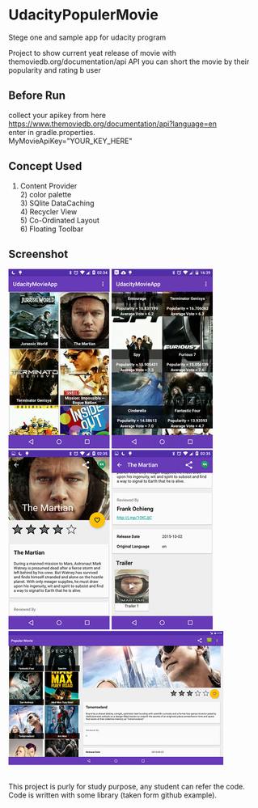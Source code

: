 # UdacityPopulerMovie
Stege one and sample app for udacity program

Project to show current yeat release of movie with 
themoviedb.org/documentation/api API
you can short the movie by their popularity and rating b user

Before Run
------------------------
collect your apikey from here <href a>https://www.themoviedb.org/documentation/api?language=en</a>
<br>enter in gradle.properties.
<br>MyMovieApiKey="YOUR_KEY_HERE"

Concept Used
------------------------
1) Content Provider
<br>2) color palette
<br>3) SQlite DataCaching
<br>4) Recycler View
<br>5) Co-Ordinated Layout
<br>6) Floating Toolbar

Screenshot
------------------------
![Screenshot](/screenshot_gif_demo/device-home.png "Sample demo of project")
![Demo](/screenshot_gif_demo/screen.gif "Sample demo of project")
<br>
![MobileDetailView](/screenshot_gif_demo/detail_page.png "Sample demo of project")
![MobileDetailView](/screenshot_gif_demo/detail_bottom.png "Sample demo of project")
<br>
![TabletView](/screenshot_gif_demo/home_tab.png "Sample demo of project")

<br>
This project is purly for study purpose, any student can refer the code.
Code is written with some library (taken form github example).
